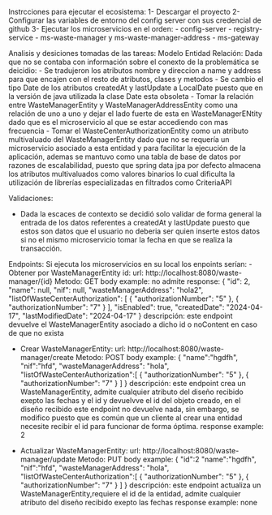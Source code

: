 Instrcciones para ejecutar el ecosistema:
  1- Descargar el proyecto
  2- Configurar las variables de entorno del config server con sus credencial de github
  3- Ejecutar los microservicios en el orden:
      - config-server
      - registry-service
      - ms-waste-manager y ms-waste-manager-address
      - ms-gateway

Analisis y desiciones tomadas de las tareas:
  Modelo Entidad Relación:
    Dada que no se contaba con información sobre el conexto de la problemática se deicidio:
      - Se tradujeron los atributos nombre y direccion a name y address para que encajen con el resto de atributos, clases y metodos
      - Se cambio el tipo Date de los atributos createdAt y lastUpdate a LocalDate puesto que en la versión de java utilizada la
      clase Date esta obsoleta
      - Tomar la relación  entre WasteManagerEntity y WasteManagerAddressEntity como una relación de uno a uno y dejar el lado fuerte de esta
      en WasteManagerENtity dado que es el microservicio al que se estar accediendo con mas frecuencia
      - Tomar el WasteCenterAuthorizationEntity como un atributo multivaluado del WasteManagerEntity dado que no se requería un 
      microservicio asociado a esta entidad y para facilitar la ejecución de la aplicación, ademas se mantuvo como una tabla de
      base de datos por razones de escalabilidad, puesto que spring data jpa por defecto almacena los atributos multivaluados
      como valores binarios lo cual dificulta la utilización de librerías especializadas en filtrados como CriteriaAPI  

Validaciones:
  - Dada la escaces de contexto se decidió solo validar de forma general la entrada de los datos referentes a createdAt y lastUpdate puesto que estos son datos
   que el usuario no deberia ser quien inserte estos datos si no el mismo microservicio tomar la fecha en que se realiza la transacción.


Endpoints:
  Si ejecuta los microservicios en su local los enpoints serían:
   -Obtener por WasteManagerEntity id:
    url: http://localhost:8080/waste-manager/{id}
    Metodo: GET
    body example: no admite
    response: {
        	"id": 2,
        	"name": null,
        	"nif": null,
        	"wasteManagerAddress": "hola2",
        	"listOfWasteCenterAuthorization": [
        		{
        			"authorizationNumber": "5"
        		},
        		{
        			"authorizationNumber": "7"
        		}
        	],
        	"isEnabled": true,
        	"createdDate": "2024-04-17",
        	"lastModifiedDate": "2024-04-17"
        }
    descripción:  este endpoint devuelve el WasteManagerEntity asociado a dicho id o noContent en caso de que no exista
    

  - Crear WasteManagerEntity:
    url: http://localhost:8080/waste-manager/create
    Metodo: POST
    body example: {
          	"name":"hgdfh",
          	"nif":"hfd",
          	"wasteManagerAddress": "hola",
          	"listOfWasteCenterAuthorization":[
          		{
          			"authorizationNumber": "5"
          		},
          		{
          			"authorizationNumber": "7"
          		}
          	]
          }
    descripción:  este endpoint crea un WasteManagerEntity, admite cualquier atributo del diseño recibido exepto las fechas y el id y devuelvve el id del objeto creado, en el diseño recibido este endpoint no devuelve nada, sin embargo, se modifico puesto que es común que un cliente al crear una entidad necesite recibir el id para funcionar de forma óptima.
    response example: 2

 - Actualizar WasteManagerEntity:
    url: http://localhost:8080/waste-manager/update
    Metodo: PUT
    body example: {
            "id":2
          	"name":"hgdfh",
          	"nif":"hfd",
          	"wasteManagerAddress": "hola",
          	"listOfWasteCenterAuthorization":[
          		{
          			"authorizationNumber": "5"
          		},
          		{
          			"authorizationNumber": "7"
          		}
          	]
          }
    descripción:  este endpoint actualiza un WasteManagerEntity,requiere el id de la entidad, admite cualquier atributo del
    diseño recibido exepto las fechas
    response example: none
  
